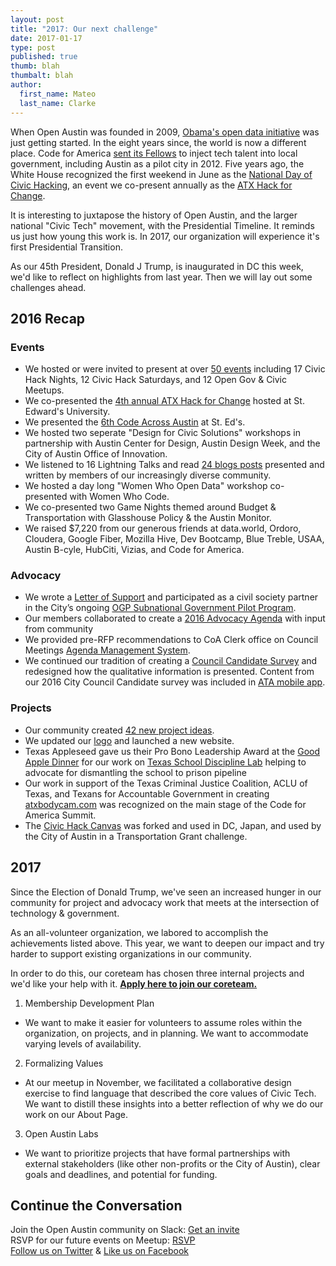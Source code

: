 ```yaml
---
layout: post
title: "2017: Our next challenge"
date: 2017-01-17
type: post
published: true
thumb: blah
thumbalt: blah
author:
  first_name: Mateo
  last_name: Clarke
---
```


When Open Austin was founded in 2009, [Obama's open data initiative](https://www.whitehouse.gov/open) was just getting started. In the eight years since, the world is now a different place. Code for America [sent its Fellows](http://kut.org/post/what-can-code-america-do-austin) to inject tech talent into local government, including Austin as a pilot city in 2012. Five years ago, the White House recognized the first weekend in June as the [National Day of Civic Hacking](https://www.whitehouse.gov/blog/2016/06/03/open-data-and-innovation-national-day-civic-hacking-2016), an event we co-present annually as the [ATX Hack for Change](http://atxhackforchange.org/).

It is interesting to juxtapose the history of Open Austin, and the larger national "Civic Tech" movement, with the Presidential Timeline. It reminds us just how young this work is. In 2017, our organization will experience it's first Presidential Transition.

As our 45th President, Donald J Trump, is inaugurated in DC this week, we'd like to reflect on highlights from last year. Then we will lay out some challenges ahead.

## 2016 Recap

### Events

- We hosted or were invited to present at over [50 events](https://www.meetup.com/open-austin/) including 17 Civic Hack Nights, 12 Civic Hack Saturdays, and 12 Open Gov & Civic Meetups.
- We co-presented the [4th annual ATX Hack for Change](https://www.open-austin.org/blog/2016/06/07/Recap-ATX-Hack-for-Change-2016) hosted at St. Edward's University.
- We presented the [6th Code Across Austin](https://www.open-austin.org/blog/2016/03/10/codeacross-austin-2016-recap) at St. Ed's.
- We hosted two seperate "Design for Civic Solutions" workshops in partnership with Austin Center for Design, Austin Design Week, and the City of Austin Office of Innovation.
- We listened to 16 Lightning Talks and read [24 blogs posts](https://www.open-austin.org/blog/2016/06/07/Recap-ATX-Hack-for-Change-2016) presented and written by members of our increasingly diverse community.
- We hosted a day long "Women Who Open Data" workshop co-presented with Women Who Code.
- We co-presented two Game Nights themed around Budget & Transportation with Glasshouse Policy & the Austin Monitor.
- We raised $7,220 from our generous friends at data.world, Ordoro, Cloudera, Google Fiber, Mozilla Hive, Dev Bootcamp, Blue Treble, USAA, Austin B-cyle, HubCiti, Vizias, and Code for America.

### Advocacy

- We wrote a [Letter of Support](https://docs.google.com/document/d/19ipZ3_XVI6_k6K9EpRrV50rlq1RMGFzR9Z-RFG7Gnko/edit?usp=sharing) and participated as a civil society partner in the City’s ongoing [OGP Subnational Government Pilot Program](http://www.opengovpartnership.org/node/8960).
- Our members collaborated to create a [2016 Advocacy Agenda](https://docs.google.com/document/d/1G-2yEphw1igKpaFQfSwPevWH3mMOACav9n-tDBViDro/edit?usp=sharing) with input from community
- We provided pre-RFP recommendations to CoA Clerk office on Council Meetings [Agenda Management System](https://docs.google.com/document/d/1FOLuCR6kRRTLQD5dyJCuIquRkEoaGi0aqAVlBFwVuPY/edit?usp=sharing).
- We continued our tradition of creating a [Council Candidate Survey](https://www.open-austin.org/candidate-questionnaires/2016.html) and redesigned how the qualitative information is presented. Content from our 2016 City Council Candidate survey was included in [ATA mobile app](https://itunes.apple.com/us/app/austin-tech-alliance/id1164265992?mt=8).


### Projects
- Our community created [42 new project ideas](https://github.com/open-austin/project-ideas/issues?utf8=%E2%9C%93&q=is%3Aissue%20created%3A2016-01-01..2016-12-31%20).
- We updated our [logo](https://www.open-austin.org/blog/2016/01/25/new-logo-same-mission) and launched a new website.
- Texas Appleseed gave us their Pro Bono Leadership Award at the [Good Apple Dinner](https://texasappleseed.org/good-apple-dinner) for our work on [Texas School Discipline Lab](http://www.texasdisciplinelab.org/) helping to advocate for dismantling the school to prison pipeline
- Our work in support of the Texas Criminal Justice Coalition, ACLU of Texas, and Texans for Accountable Government in creating [atxbodycam.com](http://www.atxbodycam.com/) was recognized on the main stage of the Code for America Summit.
- The [Civic Hack Canvas](https://github.com/open-austin/iced-coffee/issues/130) was forked and used in DC, Japan, and used by the City of Austin in a Transportation Grant challenge.

## 2017

Since the Election of Donald Trump, we've seen an increased hunger in our community for project and advocacy work that meets at the intersection of technology & government.

As an all-volunteer organization, we labored to accomplish the achievements listed above. This year, we want to deepen our impact and try harder to support existing organizations in our community.

In order to do this, our coreteam has chosen three internal projects and we'd like your help with it. **[Apply here to join our coreteam.](https://openaustin.typeform.com/to/zyE0a4)**

1. Membership Development Plan
  - We want to make it easier for volunteers to assume roles within the organization, on projects, and in planning. We want to accommodate varying levels of availability.
2. Formalizing Values
  - At our meetup in November, we facilitated a collaborative design exercise to find language that described the core values of Civic Tech. We want to distill these insights into a better reflection of why we do our work on our About Page.
3. Open Austin Labs
  - We want to prioritize projects that have formal partnerships with external stakeholders (like other non-profits or the City of Austin), clear goals and deadlines, and potential for funding.



## Continue the Conversation

Join the Open Austin community on Slack: [Get an invite](http://slack.open-austin.org/)
<br>
RSVP for our future events on Meetup: [RSVP](http://www.meetup.com/Open-Austin/)
<br>
[Follow us on Twitter](https://twitter.com/openaustin?lang=en)
& [Like us on Facebook](https://www.facebook.com/Open-Austin-412390968837071/)
